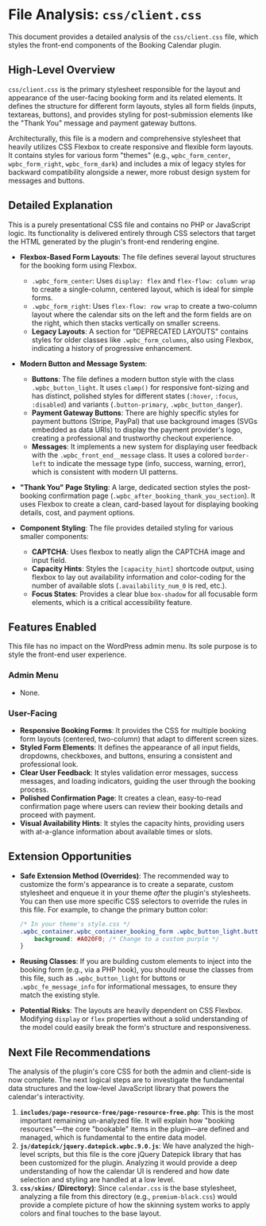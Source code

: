# File Analysis: `css/client.css`

This document provides a detailed analysis of the `css/client.css` file, which styles the front-end components of the Booking Calendar plugin.

## High-Level Overview

`css/client.css` is the primary stylesheet responsible for the layout and appearance of the user-facing booking form and its related elements. It defines the structure for different form layouts, styles all form fields (inputs, textareas, buttons), and provides styling for post-submission elements like the "Thank You" message and payment gateway buttons.

Architecturally, this file is a modern and comprehensive stylesheet that heavily utilizes CSS Flexbox to create responsive and flexible form layouts. It contains styles for various form "themes" (e.g., `wpbc_form_center`, `wpbc_form_right`, `wpbc_form_dark`) and includes a mix of legacy styles for backward compatibility alongside a newer, more robust design system for messages and buttons.

## Detailed Explanation

This is a purely presentational CSS file and contains no PHP or JavaScript logic. Its functionality is delivered entirely through CSS selectors that target the HTML generated by the plugin's front-end rendering engine.

-   **Flexbox-Based Form Layouts**: The file defines several layout structures for the booking form using Flexbox.
    -   `.wpbc_form_center`: Uses `display: flex` and `flex-flow: column wrap` to create a single-column, centered layout, which is ideal for simple forms.
    -   `.wpbc_form_right`: Uses `flex-flow: row wrap` to create a two-column layout where the calendar sits on the left and the form fields are on the right, which then stacks vertically on smaller screens.
    -   **Legacy Layouts**: A section for "DEPRECATED LAYOUTS" contains styles for older classes like `.wpbc_form_columns`, also using Flexbox, indicating a history of progressive enhancement.

-   **Modern Button and Message System**:
    -   **Buttons**: The file defines a modern button style with the class `.wpbc_button_light`. It uses `clamp()` for responsive font-sizing and has distinct, polished styles for different states (`:hover`, `:focus`, `:disabled`) and variants (`.button-primary`, `.wpbc_button_danger`).
    -   **Payment Gateway Buttons**: There are highly specific styles for payment buttons (Stripe, PayPal) that use background images (SVGs embedded as data URIs) to display the payment provider's logo, creating a professional and trustworthy checkout experience.
    -   **Messages**: It implements a new system for displaying user feedback with the `.wpbc_front_end__message` class. It uses a colored `border-left` to indicate the message type (info, success, warning, error), which is consistent with modern UI patterns.

-   **"Thank You" Page Styling**: A large, dedicated section styles the post-booking confirmation page (`.wpbc_after_booking_thank_you_section`). It uses Flexbox to create a clean, card-based layout for displaying booking details, cost, and payment options.

-   **Component Styling**: The file provides detailed styling for various smaller components:
    -   **CAPTCHA**: Uses flexbox to neatly align the CAPTCHA image and input field.
    -   **Capacity Hints**: Styles the `[capacity_hint]` shortcode output, using flexbox to lay out availability information and color-coding for the number of available slots (`.availability_num_0` is red, etc.).
    -   **Focus States**: Provides a clear blue `box-shadow` for all focusable form elements, which is a critical accessibility feature.

## Features Enabled

This file has no impact on the WordPress admin menu. Its sole purpose is to style the front-end user experience.

### Admin Menu

-   None.

### User-Facing

-   **Responsive Booking Forms**: It provides the CSS for multiple booking form layouts (centered, two-column) that adapt to different screen sizes.
-   **Styled Form Elements**: It defines the appearance of all input fields, dropdowns, checkboxes, and buttons, ensuring a consistent and professional look.
-   **Clear User Feedback**: It styles validation error messages, success messages, and loading indicators, guiding the user through the booking process.
-   **Polished Confirmation Page**: It creates a clean, easy-to-read confirmation page where users can review their booking details and proceed with payment.
-   **Visual Availability Hints**: It styles the capacity hints, providing users with at-a-glance information about available times or slots.

## Extension Opportunities

-   **Safe Extension Method (Overrides)**: The recommended way to customize the form's appearance is to create a separate, custom stylesheet and enqueue it in your theme *after* the plugin's stylesheets. You can then use more specific CSS selectors to override the rules in this file. For example, to change the primary button color:
    ```css
    /* In your theme's style.css */
    .wpbc_container.wpbc_container_booking_form .wpbc_button_light.button-primary {
        background: #A020F0; /* Change to a custom purple */
    }
    ```

-   **Reusing Classes**: If you are building custom elements to inject into the booking form (e.g., via a PHP hook), you should reuse the classes from this file, such as `.wpbc_button_light` for buttons or `.wpbc_fe_message_info` for informational messages, to ensure they match the existing style.

-   **Potential Risks**: The layouts are heavily dependent on CSS Flexbox. Modifying `display` or `flex` properties without a solid understanding of the model could easily break the form's structure and responsiveness.

## Next File Recommendations

The analysis of the plugin's core CSS for both the admin and client-side is now complete. The next logical steps are to investigate the fundamental data structures and the low-level JavaScript library that powers the calendar's interactivity.

1.  **`includes/page-resource-free/page-resource-free.php`**: This is the most important remaining un-analyzed file. It will explain how "booking resources"—the core "bookable" items in the plugin—are defined and managed, which is fundamental to the entire data model.
2.  **`js/datepick/jquery.datepick.wpbc.9.0.js`**: We have analyzed the high-level scripts, but this file is the core jQuery Datepick library that has been customized for the plugin. Analyzing it would provide a deep understanding of how the calendar UI is rendered and how date selection and styling are handled at a low level.
3.  **`css/skins/` (Directory)**: Since `calendar.css` is the base stylesheet, analyzing a file from this directory (e.g., `premium-black.css`) would provide a complete picture of how the skinning system works to apply colors and final touches to the base layout.

